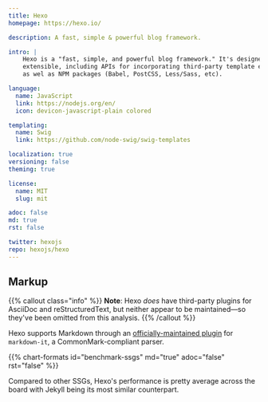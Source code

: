 ```yaml
---
title: Hexo
homepage: https://hexo.io/

description: A fast, simple & powerful blog framework.

intro: |
    Hexo is a "fast, simple, and powerful blog framework." It's designed to be
    extensible, including APIs for incorporating third-party template engines
    as wel as NPM packages (Babel, PostCSS, Less/Sass, etc).

language:
  name: JavaScript
  link: https://nodejs.org/en/
  icon: devicon-javascript-plain colored

templating:
  name: Swig
  link: https://github.com/node-swig/swig-templates

localization: true
versioning: false
theming: true

license:
  name: MIT
  slug: mit

adoc: false
md: true
rst: false

twitter: hexojs
repo: hexojs/hexo
---
```


## Markup

{{% callout class="info" %}}
**Note**: Hexo *does* have third-party plugins for AsciiDoc and
reStructuredText, but neither appear to be maintained&mdash;so they've been
omitted from this analysis.
{{% /callout %}}

Hexo supports Markdown through an [officially-maintained plugin][1] for
`markdown-it`, a CommonMark-compliant parser.

{{% chart-formats id="benchmark-ssgs" md="true" adoc="false" rst="false" %}}

Compared to other SSGs, Hexo's performance is pretty average across the board
with Jekyll being its most similar counterpart.

[1]: https://github.com/hexojs/hexo-renderer-markdown-it
